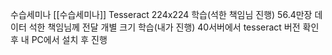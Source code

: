 수습세미나
	[[수습세미나]]
Tesseract
	224x224 학습(석한 책임님 진행)
		56.4만장 데이터 석한 책임님께 전달
	개별 크기 학습(내가 진행)
		40서버에서 tesseract 버전 확인 후 내 PC에서 설치 후 진행